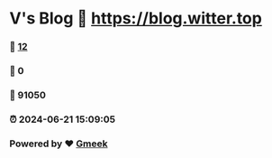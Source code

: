 # V's Blog :link: https://blog.witter.top 
### :page_facing_up: [12](https://blog.witter.top/tag.html) 
### :speech_balloon: 0 
### :hibiscus: 91050 
### :alarm_clock: 2024-06-21 15:09:05 
### Powered by :heart: [Gmeek](https://github.com/Meekdai/Gmeek)
